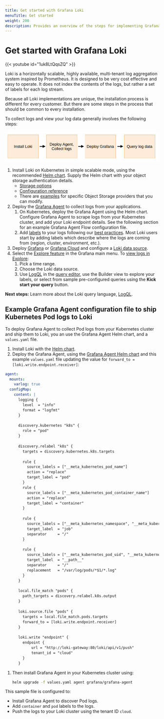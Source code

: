 ```yaml
---
title: Get started with Grafana Loki
menuTitle: Get started
weight: 200
description: Provides an overview of the steps for implementing Grafana Loki to collect and view logs.
---
```


# Get started with Grafana Loki

{{< youtube id="1uk8LtQqsZQ" >}}

Loki is a horizontally scalable, highly available, multi-tenant log aggregation system inspired by Prometheus. It is designed to be very cost effective and easy to operate. It does not index the contents of the logs, but rather a set of labels for each log stream.

Because all Loki implementations are unique, the installation process is
different for every customer. But there are some steps in the process that
should be common to every installation.

To collect logs and view your log data generally involves the following steps:

![Loki implementation steps](loki-install.png)

1. Install Loki on Kubernetes in simple scalable mode, using the recommended [Helm chart](https://grafana.com/docs/loki/<LOKI_VERSION>/setup/install/helm/install-scalable/). Supply the Helm chart with your object storage authentication details.
   - [Storage options](https://grafana.com/docs/loki/<LOKI_VERSION>/operations/storage/)
   - [Configuration reference](https://grafana.com/docs/loki/<LOKI_VERSION>/configure/)
   - There are [examples](https://grafana.com/docs/loki/<LOKI_VERSION>/configure/examples/) for specific Object Storage providers that you can modify.
1. Deploy the [Grafana Agent](https://grafana.com/docs/agent/latest/flow/) to collect logs from your applications.
    1. On Kubernetes, deploy the Grafana Agent using the Helm chart. Configure Grafana Agent to scrape logs from your Kubernetes cluster, and add your Loki endpoint details. See the following section for an example Grafana Agent Flow configuration file.
    1. Add [labels](https://grafana.com/docs/loki/<LOKI_VERSION>/get-started/labels/) to your logs following our [best practices](https://grafana.com/docs/loki/<LOKI_VERSION>/get-started/labels/bp-labels/). Most Loki users start by adding labels which describe where the logs are coming from (region, cluster, environment, etc.).
1. Deploy [Grafana](https://grafana.com/docs/grafana/latest/setup-grafana/) or [Grafana Cloud](https://grafana.com/docs/grafana-cloud/quickstart/) and configure a [Loki data source](https://grafana.com/docs/grafana/latest/datasources/loki/configure-loki-data-source/).
1. Select the [Explore feature](https://grafana.com/docs/grafana/latest/explore/) in the Grafana main menu. To [view logs in Explore](https://grafana.com/docs/grafana/latest/explore/logs-integration/):
    1. Pick a time range.
    1. Choose the Loki data source.
    1. Use [LogQL](https://grafana.com/docs/loki/<LOKI_VERSION>/query/) in the [query editor](https://grafana.com/docs/grafana/latest/datasources/loki/query-editor/), use the Builder view to explore your labels, or select from sample pre-configured queries using the **Kick start your query** button.

**Next steps:** Learn more about the Loki query language, [LogQL](https://grafana.com/docs/loki/<LOKI_VERSION>/query/).

## Example Grafana Agent configuration file to ship Kubernetes Pod logs to Loki

To deploy Grafana Agent to collect Pod logs from your Kubernetes cluster and ship them to Loki, you an use the Grafana Agent Helm chart, and a `values.yaml` file.

1. Install Loki with the [Helm chart](https://grafana.com/docs/loki/<LOKI_VERSION>/setup/install/helm/install-scalable/).
1. Deploy the Grafana Agent, using the [Grafana Agent Helm chart](https://grafana.com/docs/agent/latest/flow/setup/install/kubernetes/) and this example `values.yaml` file updating the value for `forward_to = [loki.write.endpoint.receiver]`:

```yaml
agent:
  mounts:
    varlog: true
  configMap:
    content: |
      logging {
        level  = "info"
        format = "logfmt"
      }

      discovery.kubernetes "k8s" {
        role = "pod"
      }

      discovery.relabel "k8s" {
        targets = discovery.kubernetes.k8s.targets

        rule {
          source_labels = ["__meta_kubernetes_pod_name"]
          action = "replace"
          target_label = "pod"
        }
        rule {
          source_labels = ["__meta_kubernetes_pod_container_name"]
          action = "replace"
          target_label = "container"
        }

        rule {
          source_labels = ["__meta_kubernetes_namespace", "__meta_kubernetes_pod_label_name"]
          target_label  = "job"
          separator     = "/"
        }

        rule {
          source_labels = ["__meta_kubernetes_pod_uid", "__meta_kubernetes_pod_container_name"]
          target_label  = "__path__"
          separator     = "/"
          replacement   = "/var/log/pods/*$1/*.log"
        }
      }

      local.file_match "pods" {
        path_targets = discovery.relabel.k8s.output
      }

      loki.source.file "pods" {
        targets = local.file_match.pods.targets
        forward_to = [loki.write.endpoint.receiver]
      }

      loki.write "endpoint" {
        endpoint {
            url = "http://loki-gateway:80/loki/api/v1/push"
            tenant_id = "cloud"
        }
      }

```

1. Then install Grafana Agent in your Kubernetes cluster using:

    ```bash
    helm upgrade -f values.yaml agent grafana/grafana-agent 
    ```

This sample file is configured to:

- Install Grafana Agent to discover Pod logs.
- Add `container` and `pod` labels to the logs.
- Push the logs to your Loki cluster using the tenant ID `cloud`.
